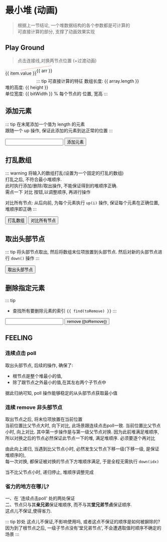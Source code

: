 # 最小堆 (动画)

> 根据上一节结论, 一个堆数据结构的各个参数都是可计算的  
> 可直接计算的部分, 支撑了动画效果实现

## Play Ground

> 点击连接线,对换两节点位置 (+过渡动画)

<div class='preview'>
  <transition-group name="list-complete" tag="div">
    <div v-for="(item, idx) in arrObj" :key="item.key" class="list-complete-item" :class="{blank: item.blank}" :style="{width: `${bitWidth * item.width}%`}">
        <div class='item-inner'>{{ item.value }}</div>
        <!-- TODO 通过js创建 span, 设计不变的key, 使得对换位置时,连接线不需要消失 -->
        <span v-if='!item.blank && item.oriIdx > 0' class='connect-line' :style='{transform: `scaleX(${(item.lineScale)})`}' @click='switchWithParent(item.oriIdx)'></span>
    </div>
  </transition-group>
</div>

{{ arr }}

::: tip 可直接计算的特征
数组长度: {{ array.length }}  
堆的高度: {{ height }}  
单位宽度: {{ bitWidth }} %
每个节点的 位置, 宽高
:::

<!-- <span v-for="i in [0,1,2,3,4,5,6,7,8,9,10,11,12,13,14,15,16,21,34,55]" :key='i'>{{ lineId(i) }}</span> -->

## 添加元素

::: tip 在末尾添加一个值为 length 的元素  
跟随一个 up 操作, 保证此添加的元素到达正常的位置
:::

<div>
    <input v-model='toAdd' :placeholder='`输入要添加的元素 ${array.length}`'/>
    <button @click='addNext(toAdd)'> 添加元素 </button>
</div>

## 打乱数组
::: warning 将输入的数组打乱(设置为一个固定的打乱的数组)  
打乱之后, 不符合最小堆顺序.  
此时执行添加/删除/取出操作, 不能保证得到的堆顺序正确.  
需点一下 对比 按钮,以调整顺序, 再进行操作

对比所有节点: 从后向前, 为每个元素执行 `up(i)` 操作, 保证每个元素在正确位置, 堆顺序即正确
:::

<div>
    <button @click='shuffle'> 打乱数组 </button>
    <button @click='compareAll' :disabled='loading.compareAll'> 对比所有节点 </button>
</div>

## 取出头部节点

::: tip
将头部节点取出, 然后将数组末位项放置到头部节点. 然后对新的头部节点进行 `down()` 操作
:::

<div>
    <button @click='poll' :disabled='loading.poll'> 取出头部节点 </button>
</div>

## 删除指定元素

::: tip 
- 查找所有要删除元素的索引 `{{ find(toRemove) }}`
:::

<div>
    <input v-model='toRemove' :placeholder='`输入要删除的元素 ${this.array[0]}`'/>
    <button @click='remove(toRemove)' :disabled='loading.remove'>remove {{toRemove}}</button>    
</div>

## FEELING

### 连续点击 poll

取出头部节点, 后续的操作, 确保了:
 - 根节点是整个堆最小的值, 
 - 除了跟节点之外最小的值,在其左右两个子节点中

据此归纳可知, poll 操作能够稳定的从头部节点获取最小值

### 连续 remove 非头部节点

取出节点之后, 将末位项放置在当前位置  
当前位置比父节点大时, 向下对比, 此场景跟连续点击poll一致.
当前位置比父节点小时, 向上对比. 
    其中第一步操作是与第一级父节点对换. 因为此前堆满足堆顺序, 所以对换之后的节点必然保证此节点一下的堆, 满足堆顺序. 必须要逐个再对比

由此向上递归, 当遇到比父节点小时, 必然发生父节点下移一级(下移一级, 是保证堆顺序的),   
每一次对换, 都保证被对换的节点下方堆顺序满足, 于是全程无需执行 `down(idx)`

当不比父节点小时, 递归停止, 堆顺序调整完成

### 省力的地方在哪儿?

一、在 '连续点击poll' 处的两处保证  
二、节点只与其**亲兄弟**保证堆顺序, 而不与其**堂兄弟节点**保证顺序.  
这点儿不保证,使得省力.  

::: tip 妙处
这点儿不保证,不影响使用吗, 或者这点不保证的顺序是如何被摒除的?  
因为到了根节点之后, 一级子节点没有‘堂兄弟节点’, 不会遭遇取值时顺序不确定的场景
:::

<script>
import './style.css'
import { heap, hyphenate, log2, lineId, idx2ab, getParentId, getChildIds } from './utils'

const shuffled = '18 12 11 3 15 5 2 10 4 8 20 7 16 14 1 9 19 6 13 17 0'
const ordered = '0 1 2 3 4 5 6 7 8 9 10 11 12 13 14 15 16 17 18 19 20'

export default {
    name: 'ordered',
    data() {
        return {
            arr: ordered,
            idx2ab, lineId,
            toAdd: '',
            toRemove: '',
            loading: {
                compareAll: false,
                poll: false
            },   
        }
    },
    computed: {
        array() {
            try {
                const raw = this.arr.trim()
                if (!raw) return []
                return raw.split(/[\s,\-]+/)
            } catch (e) {
                return []
            }
        },
        heap() {
            return heap(this.array)
        },
        height() {
            if (this.array.length === 0) return '-'
            return lineId(this.array.length - 1) + 1
        },
        bitWidth() {
            if (this.array.length === 0) return '-'
            return Math.floor(100000 / Math.pow(2, this.height - 1)) / 1000
        },
        arrObj() {
            if (this.array.length === 0) return []
            return this.array.map((str, idx) => {
                // 使用可计算的公式, 忽略性能
                const lastIdx = this.array.slice(0, idx).lastIndexOf(str)
                const key = lastIdx === -1 ? str : `${str}-${idx}`

                const [a, b] = idx2ab(idx)
                const intervalLength = Math.pow(2, this.height - (a + 1)) - 1
                const siderLength = intervalLength / 2
                const isFirst = b === 0
                const isLast = idx2ab(idx + 1)[1] === 0
                const isLeft = b % 2 === 0

                const item = [{
                    key,
                    value: str,
                    width: 1,
                    lineScale: (isLeft ? 1 : -1) * ((intervalLength + .8) / 2),
                    oriIdx: idx
                },{
                    value: ' ',
                    key: `${idx}-r`,
                    width: isLast ? siderLength : intervalLength,
                    blank: !0
                }]
                if (isFirst) {
                    item.unshift({
                        value: ' ',
                        key: `${idx}-l`,
                        width: siderLength,
                        blank: !0
                    })
                }
                return item
            }).reduce((result, item) => result.concat(item), [])
        }
    },
    methods: {
        switchAB(i1, i2) {
            const newArray = [...this.array]
            const a = newArray[i1]
            const b = newArray[i2]
            newArray[i1] = b
            newArray[i2] = a
            this.$nextTick(() => {
                this.arr = newArray.join(' ')
            })
        },
        switchWithParent(idx) {
            const parentId = getParentId(idx)
            if (parentId < 0) return
            this.switchAB(parentId, idx)
        },
        shuffle() {
            this.arr = this.arr[0] === '0' ? shuffled : ordered
        },
        async addNext() {
            this.arr += ` ${this.toAdd === '' ? this.array.length : this.toAdd}`
            await new Promise(r => setTimeout(r, 500))
            await this.up()
        },
        async up(idx = this.array.length - 1) {
            let currentIdx = idx
            let parentIdx = getParentId(idx)
            while(parentIdx >= 0){
                const [a, b] = [currentIdx, parentIdx].map(i => this.array[i])
                if (+a < +b) {
                    this.switchAB(currentIdx, parentIdx)
                    await new Promise(r => setTimeout(r, 500))
                }
                currentIdx = parentIdx
                parentIdx = getParentId(currentIdx)
            }
        },
        async down(idx = 0) {
            const maxIdx = this.array.length - 1
            let currentIdx = idx
            let nextIdx = null
            let nextVal = null
            while(true) {
                const [leftIdx, rightIdx] = getChildIds(currentIdx)
                if (leftIdx > maxIdx) return
                const [a, b, c] = [currentIdx, leftIdx, rightIdx].map(i => +this.array[i])
                if (rightIdx <= maxIdx && b >= c) {
                    nextIdx = rightIdx
                    nextVal = c
                } else {
                    nextIdx = leftIdx
                    nextVal = b
                }
                if (a <= nextVal) {
                    return
                }
                this.switchAB(currentIdx, nextIdx)
                await new Promise(r => setTimeout(r, 500))
                currentIdx = nextIdx
            }

        },
        async compareAll() {
            this.loading.compareAll = true
            let i
            for(i = this.array.length - 1; i > 0; i--) {
                const parentId = getParentId(i)
                await this.down(parentId)
                // if (+this.array[i] < +this.array[parentId]) {
                    // console.info('i', i, parentId, this.array[i], this.array[parentId], +this.array[i]< +this.array[parentId])
                    // await this.up(i)
                // }
            }
            this.loading.compareAll = false
        },
        async poll() {
            this.loading.poll = true
            const newArray = [...this.array]
            const head = newArray[0]
            newArray[0] = newArray.pop()
            this.arr = newArray.join(' ')
            await new Promise(r => setTimeout(r, 500))
            await this.down(0)
            this.loading.poll = false
            return head
        },
        find(target) {
            return this.array.reduce((result, item, idx) => result.concat(item === target ? [idx] : []), [])
        },
        async remove(target) {
            if (target === '') target = this.array[0]
            let idxes = this.find(target)
            while(idxes.length) {
                let targetIdx = idxes.pop()
                if(targetIdx === this.array.length - 1) {
                    this.arr = this.array.slice(0, this.array.length - 1).join(' ')
                } else {
                    let newArray = [...this.array]
                    newArray[targetIdx] = newArray.pop()
                    this.arr = newArray.join(' ')
                    await new Promise(r => setTimeout(r, 500))

                    const parentIdx = getParentId(targetIdx)
                    const [left] = getChildIds(targetIdx)
                    const [a, b] = [parentIdx, targetIdx].map(i => +this.array[i])
                    const maxLength = this.array.length
                    if (left <= maxLength &&(parentIdx < 0 || a < b)){
                        await this.down(targetIdx)
                    } else {
                        await this.up(targetIdx)
                    }
                }
                await new Promise(r => setTimeout(r, 500))
                idxes = this.find(target)
            }
        }
    }
}
</script>

<style scoped>
.preview{
    position: sticky;
    top: 60px;
}
.list-complete-item {
  transition: all .4s;
  display: flex;
  min-height: 1.4em;
  height: 1.4em;
  line-height: 1.4em;
  float: left;
  justify-content: center;
  align-items: center;
  padding: .5em 0;
  position: relative
}
.item-inner {
  border-radius: 5px;
  box-shadow:inset 0 0 1px #333;
  cursor: pointer;
  min-width: 1.5em;
  text-align: center;
  position: relative
}
.list-complete-move .connect-line{
    display: none;
}
.connect-line{
    position: absolute;
    left: 50%;
    top: -.5em;
    width: 100%;
    height: 1em;
    transform-origin: left;
}
.connect-line:hover{
    cursor: pointer
}
.connect-line::before{
    content: '';
    display: block;
    position: absolute;
    background: red;
    width: 100%;
    height: 100%;
    clip-path: polygon(99% 0, 100% 1%, 1% 100%, 0 99%);
}
.connect-line:hover::before{
    background: blue;
}
.blank .item-inner{
  box-shadow:none;
  cursor: default;
}

.list-complete-enter, .list-complete-leave-to
/* .list-complete-leave-active for below version 2.1.8 */ {
  opacity: 0;
  transform: translateY(30px);
}
.list-complete-leave-active {
  position: absolute;
}
.preview > div{
    overflow: hidden
}
</style>
